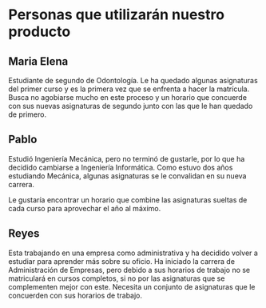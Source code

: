 # Personas que utilizarán nuestro producto

## Maria Elena
Estudiante de segundo de Odontología. Le ha quedado algunas asignaturas del primer curso y es la primera vez que se enfrenta a hacer la matrícula. 
Busca no agobiarse mucho en este proceso y un horario que concuerde con sus nuevas asignaturas de segundo junto con las que le han quedado de primero.

## Pablo
Estudió Ingeniería Mecánica, pero no terminó de gustarle, por lo que ha decidido cambiarse a Ingeniería Informática. Como estuvo dos años estudiando Mecánica, algunas asignaturas se le convalidan en su nueva carrera. 

Le gustaría encontrar un horario que combine las asignaturas sueltas de cada curso para aprovechar el año al máximo.

## Reyes
Esta trabajando en una empresa como administrativa y ha decidido volver a estudiar para aprender más sobre su oficio. Ha iniciado la carrera de Administración de Empresas, pero debido a sus horarios de trabajo no se matriculará en cursos completos, si no por las asignaturas que se complementen mejor con este. 
Necesita un conjunto de asignaturas que le concuerden con sus horarios de trabajo.
